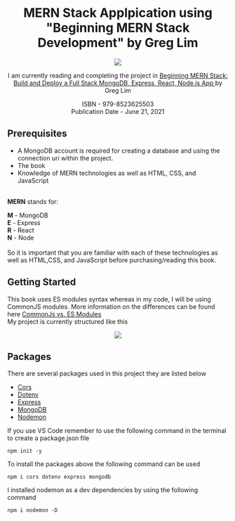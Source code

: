 <h1 align="center"> MERN Stack Applpication using "Beginning MERN Stack Development" by Greg Lim</h1>
<p align="center">
  <img src="https://m.media-amazon.com/images/P/B0979MGJ5J.01._SCLZZZZZZZ_SX500_.jpg">
</p>

<p align="center">
I am currently reading and completing the project in <a href ="https://www.amazon.com/Beginning-MERN-Stack-MongoDB-Express/dp/B0979MGJ5J">Beginning MERN Stack: Build and Deploy a Full Stack MongoDB, Express, React, Node.js App </a>
by Greg Lim
</p>
<p align="center">
ISBN - 979-8523625503<br />
Publication Date - June 21, 2021
</p>



<h2>Prerequisites</h2>

<ul>
  <li>A MongoDB account is required for creating a database and using the connection uri within the project.</li>
  <li>The book</li>
  <li>Knowledge of MERN technologies as well as HTML, CSS, and JavaScript
</ul>
<br />
<strong>MERN</strong> stands for:<br />

<strong>M</strong> - MongoDB<br />
<strong>E</strong> - Express<br />
<strong>R</strong> - React<br />
<strong>N</strong> - Node<br />
<br />
So it is important that you are familiar with each of these technologies as well as HTML,CSS, and JavaScript before purchasing/reading this book.

<h2>Getting Started</h2>
This book uses ES modules syntax whereas in my code, I will be using CommonJS modules. More information on the differences can be found here <a href ="https://blog.logrocket.com/commonjs-vs-es-modules-node-js/">CommonJs vs. ES Modules</a>
<br/>
My project is currently structured like this
<br/>
<p align="center">
<img src="https://user-images.githubusercontent.com/75858369/200129260-3c4dba50-a447-4a1e-be3c-013a07014c87.png">
  </p>

 
<h2>Packages</h2>
There are several packages used in this project they are listed below 
<ul>
  <li><a href="https://www.npmjs.com/package/cors">Cors</a></li>
  <li><a href="https://www.npmjs.com/package/dotenv">Dotenv</a></li>
  <li><a href="https://www.npmjs.com/package/express">Express</a></li>
  <li><a href="https://www.npmjs.com/package/mongodb">MongoDB</a></li>
  <li><a href="https://www.npmjs.com/package/nodemon">Nodemon</a></li>
</ul>



If you use VS Code remember to use the following command in the terminal to create a package.json file

    npm init -y
    
To install the packages above the following command can be used 

    npm i cors dotenv express mongodb
    
 I installed nodemon as a dev dependencies by using the following command
 
    npm i nodemon -D
   


